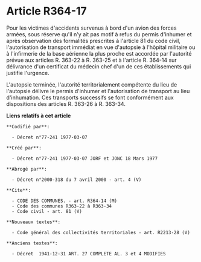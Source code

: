 # Article R364-17

Pour les victimes d'accidents survenus à bord d'un avion des forces armées, sous réserve qu'il n'y ait pas motif à refus du
permis d'inhumer et après observation des formalités prescrites à l'article 81 du code civil, l'autorisation de transport
immédiat en vue d'autopsie à l'hôpital militaire ou à l'infirmerie de la base aérienne la plus proche est accordée par
l'autorité prévue aux articles R. 363-22 à R. 363-25 et à l'article R. 364-14 sur délivrance d'un certificat du médecin chef
d'un de ces établissements qui justifie l'urgence.

L'autopsie terminée, l'autorité territorialement compétente du lieu de l'autopsie délivre le permis d'inhumer et
l'autorisation de transport au lieu d'inhumation. Ces transports successifs se font conformément aux dispositions des
articles R. 363-26 à R. 363-34.

**Liens relatifs à cet article**

	**Codifié par**:

	  - Décret n°77-241 1977-03-07

	**Créé par**:

	  - Décret n°77-241 1977-03-07 JORF et JONC 18 Mars 1977

	**Abrogé par**:

	  - Décret n°2000-318 du 7 avril 2000 - art. 4 (V)

	**Cite**:

	  - CODE DES COMMUNES. - art. R364-14 (M)
	  - Code des communes R363-22 à R363-34
	  - Code civil - art. 81 (V)

	**Nouveaux textes**:

	  - Code général des collectivités territoriales - art. R2213-28 (V)

	**Anciens textes**:

	  - Décret  1941-12-31 ART. 27 COMPLETE AL. 3 et 4 MODIFIES
